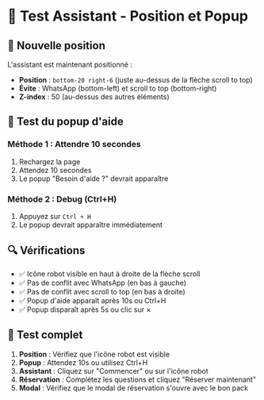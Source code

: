 # 🤖 Test Assistant - Position et Popup

## 📍 Nouvelle position

L'assistant est maintenant positionné :
- **Position** : `bottom-20 right-6` (juste au-dessus de la flèche scroll to top)
- **Évite** : WhatsApp (bottom-left) et scroll to top (bottom-right)
- **Z-index** : 50 (au-dessus des autres éléments)

## 🎯 Test du popup d'aide

### Méthode 1 : Attendre 10 secondes
1. Rechargez la page
2. Attendez 10 secondes
3. Le popup "Besoin d'aide ?" devrait apparaître

### Méthode 2 : Debug (Ctrl+H)
1. Appuyez sur `Ctrl + H`
2. Le popup devrait apparaître immédiatement

## 🔍 Vérifications

- ✅ Icône robot visible en haut à droite de la flèche scroll
- ✅ Pas de conflit avec WhatsApp (en bas à gauche)
- ✅ Pas de conflit avec scroll to top (en bas à droite)
- ✅ Popup d'aide apparaît après 10s ou Ctrl+H
- ✅ Popup disparaît après 5s ou clic sur ×

## 🚀 Test complet

1. **Position** : Vérifiez que l'icône robot est visible
2. **Popup** : Attendez 10s ou utilisez Ctrl+H
3. **Assistant** : Cliquez sur "Commencer" ou sur l'icône robot
4. **Réservation** : Complétez les questions et cliquez "Réserver maintenant"
5. **Modal** : Vérifiez que le modal de réservation s'ouvre avec le bon pack






